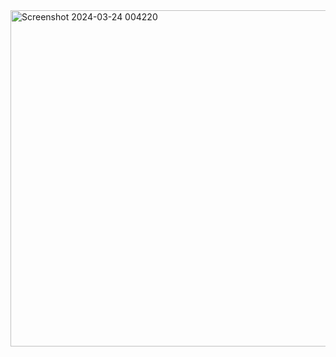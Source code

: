 <img width="538" alt="Screenshot 2024-03-24 004220" src="https://github.com/chatladawongkanyon/03376836-OOP-2566-Lab-03/assets/144195963/3e098d68-4766-48ce-b539-a046a7cbeb07">

